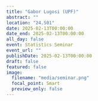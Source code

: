 ```yaml
---
title: "Gabor Lugosi (UPF)"
abstract: ""
location: "24.S01"
date: 2025-02-13T00:00:00
date_end: 2025-02-13T00:00:00
all_day: false
event: Statistics Seminar
event_url: ""
publishDate: 2025-02-13T00:00:00
draft: false
featured: false
image:
  filename: "media/seminar.png"
  focal_point: Smart
  preview_only: false
---
```

